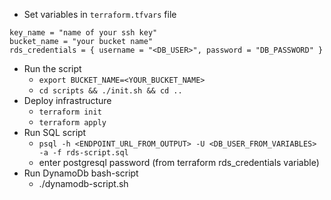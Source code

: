 * Set variables in `terraform.tfvars` file 
```
key_name = "name of your ssh key"
bucket_name = "your bucket name" 
rds_credentials = { username = "<DB_USER>", password = "DB_PASSWORD" }
```
* Run the script
  * `export BUCKET_NAME=<YOUR_BUCKET_NAME>`
  * `cd scripts && ./init.sh && cd ..`
* Deploy infrastructure
  * `terraform init`
  * `terraform apply`
* Run SQL script
  * `psql -h <ENDPOINT_URL_FROM_OUTPUT> -U <DB_USER_FROM_VARIABLES> -a -f rds-script.sql`
  * enter postgresql password (from terraform rds_credentials variable)
* Run DynamoDb bash-script
  * ./dynamodb-script.sh